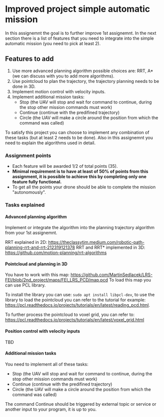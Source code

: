 # Improved project simple automatic mission

In this assignemnt the goal is to further improve 1st assignemnt. In the next section there is a list of features that you need to integrate into the simple automatic mission (you need to pick at least 2).

## Features to add

1. Use more advanced planning algorithm possible choices are: RRT, A* (we can discuss with you to add more algorithms).
2. Use pointcloud to plan the trajectory, the trajectory planning needs to be done in 3D. 
3. Implement motion control with velocity inputs. 
4. Implement additional mission tasks: 
   - Stop (the UAV will stop and wait for command to continue, during the stop other mission commands must work) 
   - Continue (continue with the predifined trajectory)
   - Circle (the UAV will make a circle around the position from which the command was called)  

To satisfy this project you can choose to implement any combination of these tasks (but at least 2 needs to be done). Also in this assignemnt you need to explain the algorithms used in detail.

### **Assignment points**
- Each feature will be awarded 1/2 of total points (35).
- **Minimal requirement is to have at least of 50% of points from this assignment, it is possible to achieve this by completing only one feature fully functional.**
- To get all the points your drone should be able to complete the mission "autonomously". 

### Tasks explained

#### Advanced planning algorithm
Implement or integrate the algorithm into the planning trajectory algorithm from your 1st assignemnt. 

RRT explained in 2D: https://theclassytim.medium.com/robotic-path-planning-rrt-and-rrt-212319121378
RRT and RRT* implemented in 3D: https://github.com/motion-planning/rrt-algorithms

#### Pointcloud and planning in 3D
You have to work with this map: https://github.com/MartinSedlacek/LRS-FEI/blob/2nd_project/maps/FEI_LRS_PCD/map.pcd
To load this map you can use PCL library. 

To install the library you can use: `sudo apt install libpcl-dev`, to use the library to load the pointcloud you can refer to the tutorial for example: https://pcl.readthedocs.io/projects/tutorials/en/latest/reading_pcd.html. 

To further process the pointcloud to voxel grid, you can refer to: https://pcl.readthedocs.io/projects/tutorials/en/latest/voxel_grid.html

#### Position control with velocity inputs
TBD
#### Additional mission tasks
You need to implement all of these tasks:
   - Stop (the UAV will stop and wait for command to continue, during the stop other mission commands must work) 
   - Continue (continue with the predifined trajectory)
   - Circle (the UAV will make a circle around the position from which the command was called)  

The command Continue should be triggered by external topic or service or another input to your program, it is up to you.
